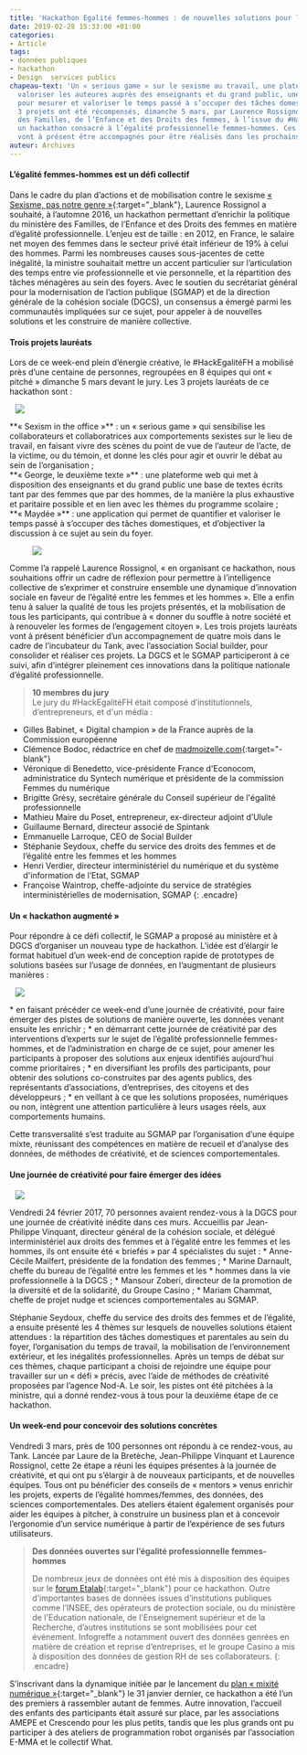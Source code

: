 ```yaml
---
title: 'Hackathon Egalité femmes-hommes : de nouvelles solutions pour l’égalité professionnelle'
date: 2019-02-28 15:33:00 +01:00
categories:
- Article
tags:
- données publiques
- hackathon
- Design  services publics
chapeau-text: 'Un « serious game » sur le sexisme au travail, une plateforme web pour
  valoriser les auteures auprès des enseignants et du grand public, une application
  pour mesurer et valoriser le temps passé à s’occuper des tâches domestiques : ces
  3 projets ont été récompensés, dimanche 5 mars, par Laurence Rossignol, ministre
  des Familles, de l’Enfance et des Droits des femmes, à l’issue du #HackEgalitéFH,
  un hackathon consacré à l’égalité professionnelle femmes-hommes. Ces 3 projets novateurs
  vont à présent être accompagnés pour être réalisés dans les prochains mois.'
auteur: Archives
---
```


#### L’égalité femmes-hommes est un défi collectif
Dans le cadre du plan d’actions et de mobilisation contre le sexisme [« Sexisme, pas notre genre »](https://www.egalite-femmes-hommes.gouv.fr/dossiers/sexisme-pas-notre-genre/){:target="_blank"}, Laurence Rossignol a souhaité, à l’automne 2016, un hackathon permettant d’enrichir la politique du ministère des Familles, de l’Enfance et des Droits des femmes en matière d’égalité professionnelle. L’enjeu est de taille : en 2012, en France, le salaire net moyen des femmes dans le secteur privé était inférieur de 19% à celui des hommes. Parmi les nombreuses causes sous-jacentes de cette inégalité, la ministre souhaitait mettre un accent particulier sur l’articulation des temps entre vie professionnelle et vie personnelle, et la répartition des tâches ménagères au sein des foyers. Avec le soutien du secrétariat général pour la modernisation de l’action publique (SGMAP) et de la direction générale de la cohésion sociale (DGCS), un consensus a émergé parmi les communautés impliquées sur ce sujet, pour appeler à de nouvelles solutions et les construire de manière collective.

#### Trois projets lauréats
Lors de ce week-end plein d’énergie créative, le #HackEgalitéFH a mobilisé près d’une centaine de personnes, regroupées en 8 équipes qui ont « pitché » dimanche 5 mars devant le jury. Les 3 projets lauréats de ce hackathon sont :<br>
<figure class='image-right' style='width: 40%; margin-left: 10px;'>
  <img src="/uploads/hackegalitefh-laureats.jpg"/>
</figure>
**« Sexism in the office »** : un « serious game » qui sensibilise les collaborateurs et collaboratrices aux comportements sexistes sur le lieu de travail, en faisant vivre des scènes du point de vue de l’auteur de l’acte, de la victime, ou du témoin, et donne les clés pour agir et ouvrir le débat au sein de l’organisation ;<br>
**« George, le deuxième texte »** : une plateforme web qui met à disposition des enseignants et du grand public une base de textes écrits tant par des femmes que par des hommes, de la manière la plus exhaustive et paritaire possible et en lien avec les thèmes du programme scolaire ;<br>
**« Maydée »** : une application qui permet de quantifier et valoriser le temps passé à s’occuper des tâches domestiques, et d’objectiver la discussion à ce sujet au sein du foyer.

<figure class='image-left' style='width: 40%; margin-right: 10px;'>
  <img src="/uploads/hackegalitefh-rossignol.jpg"/>
</figure>Comme l’a rappelé Laurence Rossignol, « en organisant ce hackathon, nous souhaitions offrir un cadre de réflexion pour permettre à l’intelligence collective de s’exprimer et construire ensemble une dynamique d’innovation sociale en faveur de l’égalité entre les femmes et les hommes ». Elle a enfin tenu à saluer la qualité de tous les projets présentés, et la mobilisation de tous les participants, qui contribue à « donner du souffle à notre société et à renouveler les formes de l’engagement citoyen ». Les trois projets lauréats vont à présent bénéficier d’un accompagnement de quatre mois dans le cadre de l’incubateur du Tank, avec l’association Social builder, pour consolider et réaliser ces projets. La DGCS et le SGMAP participeront à ce suivi, afin d’intégrer pleinement ces innovations dans la politique nationale d’égalité professionnelle.

> **10 membres du jury**
> <br>
> Le  jury du #HackEgalitéFH était composé d’institutionnels, d’entrepreneurs, et d'un média :
> 
>
* Gilles Babinet, « Digital champion » de la France auprès de la Commission européenne
* Clémence Bodoc, rédactrice en chef de [madmoizelle.com](http://www.madmoizelle.com/){:target="-blank"}
* Véronique di Benedetto, vice-présidente France d'Econocom, administratice du Syntech numérique et présidente de la commission Femmes du numérique
* Brigitte Grésy, secrétaire générale du Conseil supérieur de l'égalité professionnelle
* Mathieu Maire du Poset, entrepreneur, ex-directeur adjoint d’Ulule
* Guillaume Bernard, directeur associé de Spintank
* Emmanuelle Larroque, CEO de Social Builder
* Stéphanie Seydoux, cheffe du service des droits des femmes et de l’égalité entre les femmes et les hommes
* Henri Verdier, directeur interministériel du numérique et du système d'information de l’Etat, SGMAP
* Françoise Waintrop, cheffe-adjointe du service de stratégies interministérielles de modernisation, SGMAP
{: .encadre}

#### Un « hackathon augmenté »

Pour répondre à ce défi collectif, le SGMAP a proposé au ministère et à DGCS d’organiser un nouveau type de hackathon. L’idée est d’élargir le format habituel d’un week-end de conception rapide de prototypes de solutions basées sur l’usage de données, en l’augmentant de plusieurs manières :
<figure class='image-right' style='width: 30%; margin-left: 10px;'>
  <img src="/uploads/hackegalitefh.jpg"/>
</figure>
* en faisant précéder ce week-end d’une journée de créativité, pour faire émerger des pistes de solutions de manière ouverte, les données venant ensuite les enrichir ;
* en démarrant cette journée de créativité par des interventions d’experts sur le sujet de l’égalité professionnelle femmes-hommes, et de l’administration en charge de ce sujet, pour amener les participants à proposer des solutions aux enjeux identifiés aujourd’hui comme prioritaires ;
* en diversifiant les profils des participants, pour obtenir des solutions co-construites par des agents publics, des représentants d’associations, d’entreprises, des citoyens et des développeurs ;
* en veillant à ce que les solutions proposées, numériques ou non, intègrent une attention particulière à leurs usages réels, aux comportements humains.

Cette transversalité s’est traduite au SGMAP par l’organisation d’une équipe mixte, réunissant des compétences en matière de recueil et d’analyse des données, de méthodes de créativité, et de sciences comportementales.

#### Une journée de créativité pour faire émerger des idées
<figure class='image-right' style='width: 30%; margin-left: 10px;'>
  <img src="/uploads/hackegalitefh-24fevrier_0.jpg"/>
</figure>
Vendredi 24 février 2017, 70 personnes avaient rendez-vous à la DGCS pour une journée de créativité inédite dans ces murs. Accueillis par Jean-Philippe Vinquant, directeur général de la cohésion sociale, et délégué interministériel aux droits des femmes et à l’égalité entre les femmes et les hommes, ils ont ensuite été « briefés » par 4 spécialistes du sujet :
* Anne-Cécile Mailfert, présidente de la fondation des femmes ;
* Marine Darnault, cheffe du bureau de l’égalité entre les femmes et les * hommes dans la vie professionnelle à la DGCS ;
* Mansour Zoberi,  directeur de la promotion de la diversité et de la solidarité, du Groupe Casino ;
* Mariam Chammat, cheffe de projet nudge et sciences comportementales au SGMAP.

Stéphanie Seydoux, cheffe du service des droits des femmes et de l’égalité, a ensuite présenté les 4 thèmes sur lesquels de nouvelles solutions étaient attendues : la répartition des tâches domestiques et parentales au sein du foyer, l’organisation du temps de travail, la mobilisation de l’environnement extérieur, et les inégalités professionnelles. Après un temps de débat sur ces thèmes, chaque participant a choisi de rejoindre une équipe pour travailler sur un « défi » précis, avec l’aide de méthodes de créativité proposées par l’agence Nod-A. Le soir, les pistes ont été pitchées à la ministre, qui a donné rendez-vous à tous pour la deuxième étape de ce hackathon.

 

#### Un week-end pour concevoir des solutions concrètes

Vendredi 3 mars, près de 100 personnes ont répondu à ce rendez-vous, au Tank. Lancée par Laure de la Bretèche, Jean-Philippe Vinquant et Laurence Rossignol, cette 2e étape a réuni les équipes présentes à la journée de créativité, et qui ont pu s’élargir à de nouveaux participants, et de nouvelles équipes. Tous ont pu bénéficier des conseils de « mentors » venus enrichir les projets, experts de l’égalité hommes/femmes, des données, des sciences comportementales. Des ateliers étaient également organisés pour aider les équipes à pitcher, à construire un business plan et à concevoir l’ergonomie d’un service numérique à partir de l’expérience de ses futurs utilisateurs.

> **Des données ouvertes sur l’égalité professionnelle femmes-hommes**
> 
>
> De nombreux jeux de données ont été mis à disposition des équipes sur le [forum Etalab](https://forum.etalab.gouv.fr/t/cartographie-des-donnees-disponibles-le-hackathon-hackegalitefh/3436){:target="_blank"} pour ce hackathon. Outre d’importantes bases de données issues d’institutions publiques comme l’INSEE, des opérateurs de protection sociale, ou du ministère de l'Education nationale, de l'Enseignement supérieur et de la Recherche, d’autres institutions se sont mobilisées pour cet événement. Infogreffe a notamment ouvert des données genrées en matière de création et reprise d’entreprises, et le groupe Casino a mis à disposition des données de gestion RH de ses collaborateurs.
{: .encadre}

S’inscrivant dans la dynamique initiée par le lancement du [plan « mixité numérique »](https://www.egalite-femmes-hommes.gouv.fr/wp-content/uploads/2017/01/DP-Plan-sectoriel-mixite-numerique.pdf){:target="_blank"} le 31 janvier dernier, ce hackathon a été l’un des premiers à rassembler autant de femmes. Autre innovation, l’accueil des enfants des participants était assuré sur place, par les associations AMEPE et Crescendo pour les plus petits, tandis que les plus grands ont pu participer à des ateliers de programmation robot organisés par l’association E-MMA et le collectif What.









